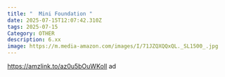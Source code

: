 ```yaml
---
title: "  Mini Foundation "
date: 2025-07-15T12:07:42.310Z
tags: 2025-07-15
Category: OTHER
description: 6.xx
image: https://m.media-amazon.com/images/I/71JZQXQQxQL._SL1500_.jpg
---
```

https://amzlink.to/az0u5bOuWKolI ad